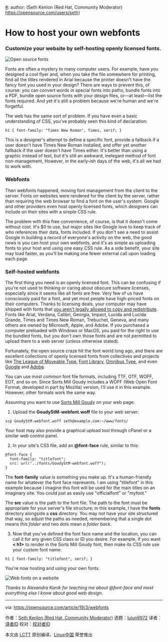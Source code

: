 [#]: collector: (lujun9972)
[#]: translator: ( )
[#]: reviewer: ( )
[#]: publisher: ( )
[#]: url: ( )
[#]: subject: (How to host your own webfonts)
[#]: via: (https://opensource.com/article/19/3/webfonts)
[#]: author: (Seth Kenlon (Red Hat, Community Moderator) https://opensource.com/users/seth)

How to host your own webfonts
======

### Customize your website by self-hosting openly licensed fonts.

![Open source fonts][1]

Fonts are often a mystery to many computer users. For example, have you designed a cool flyer and, when you take the file somewhere for printing, find all the titles rendered in Arial because the printer doesn't have the fancy font you used in your design? There are ways to prevent this, of course: you can convert words in special fonts into paths, bundle fonts into a PDF, bundle open source fonts with your design files, or—at least—list the fonts required. And yet it's still a problem because we're human and we're forgetful.

The web has the same sort of problem. If you have even a basic understanding of CSS, you've probably seen this kind of declaration:

```
h1 { font-family: "Times New Roman", Times, serif; }
```

This is a designer's attempt to define a specific font, provide a fallback if a user doesn't have Times New Roman installed, and offer yet another fallback if the user doesn't have Times either. It's better than using a graphic instead of text, but it's still an awkward, inelegant method of font non-management, However, in the early-ish days of the web, it's all we had to work with.

### Webfonts

Then webfonts happened, moving font management from the client to the server. Fonts on websites were rendered for the client by the server, rather than requiring the web browser to find a font on the user's system. Google and other providers even host openly licensed fonts, which designers can include on their sites with a simple CSS rule.

The problem with this free convenience, of course, is that it doesn't come without cost. It's $0 to use, but major sites like Google love to keep track of who references their data, fonts included. If you don't see a need to assist Google in building a record of everyone's activity on the web, the good news is you can host your own webfonts, and it's as simple as uploading fonts to your host and using one easy CSS rule. As a side benefit, your site may load faster, as you'll be making one fewer external call upon loading each page.

### Self-hosted webfonts

The first thing you need is an openly licensed font. This can be confusing if you're not used to thinking or caring about obscure software licenses, especially since it seems like all fonts are free. Very few of us have consciously paid for a font, and yet most people have high-priced fonts on their computers. Thanks to licensing deals, your computer may have shipped with fonts that [you aren't legally allowed to copy and redistribute][2]. Fonts like Arial, Verdana, Calibri, Georgia, Impact, Lucida and Lucida Grande, Times and Times New Roman, Trebuchet, Geneva, and many others are owned by Microsoft, Apple, and Adobe. If you purchased a computer preloaded with Windows or MacOS, you paid for the right to use the bundled fonts, but you don't own those fonts and are not permitted to upload them to a web server (unless otherwise stated).

Fortunately, the open source craze hit the font world long ago, and there are excellent collections of openly licensed fonts from collectives and projects like [The League of Moveable Type][3], [Font Library][4], [Omnibus Type][5], and even [Google][6] and [Adobe][7].

You can use most common font file formats, including TTF, OTF, WOFF, EOT, and so on. Since Sorts Mill Goudy includes a WOFF (Web Open Font Format, developed in part by Mozilla) version, I'll use it in this example. However, other formats work the same way.

Assuming you want to use [Sorts Mill Goudy][8] on your web page:

  1. Upload the **GoudyStM-webfont.woff** file to your web server:

```
scp GoudyStM-webfont.woff seth@example.com:~/www/fonts/
```

Your host may also provide a graphical upload tool through cPanel or a similar web control panel.



  2. In your site's CSS file, add an **@font-face** rule, similar to this:


```
@font-face { 
  font-family: "titlefont";
  src: url("../fonts/GoudyStM-webfont.woff"); 
}
```

The **font-family** value is something you make up. It's a human-friendly name for whatever the font face represents. I am using "titlefont" in this example because I imagine this font will be used for the main titles on an imaginary site. You could just as easily use "officialfont" or "myfont."

The **src** value is the path to the font file. The path to the font must be appropriate for your server's file structure; in this example, I have the **fonts** directory alongside a **css** directory. You may not have your site structured that way, so adjust the paths as needed, remembering that a single dot means _this folder_ and two dots mean _a folder back_.



  3. Now that you've defined the font face name and the location, you can call it for any given CSS class or ID you desire. For example, if you want **< h1>** to render in the Sorts Mill Goudy font, then make its CSS rule use your custom font name:

```
h1 { font-family: "titlefont", serif; }
```




You're now hosting and using your own fonts.


![Web fonts on a website][10]

_Thanks to Alexandra Kanik for teaching me about @font-face and most everything else I know about good web design._

--------------------------------------------------------------------------------

via: https://opensource.com/article/19/3/webfonts

作者：[Seth Kenlon (Red Hat, Community Moderator)][a]
选题：[lujun9972][b]
译者：[译者ID](https://github.com/译者ID)
校对：[校对者ID](https://github.com/校对者ID)

本文由 [LCTT](https://github.com/LCTT/TranslateProject) 原创编译，[Linux中国](https://linux.cn/) 荣誉推出

[a]: https://opensource.com/users/seth
[b]: https://github.com/lujun9972
[1]: https://opensource.com/sites/default/files/styles/image-full-size/public/lead-images/life_typography_fonts.png?itok=Q1jMys5G (Open source fonts)
[2]: https://docs.microsoft.com/en-us/typography/fonts/font-faq
[3]: https://www.theleagueofmoveabletype.com/
[4]: https://fontlibrary.org/
[5]: https://www.omnibus-type.com
[6]: https://github.com/googlefonts
[7]: https://github.com/adobe-fonts
[8]: https://www.theleagueofmoveabletype.com/sorts-mill-goudy
[9]: /file/426056
[10]: https://opensource.com/sites/default/files/uploads/webfont.jpg (Web fonts on a website)
